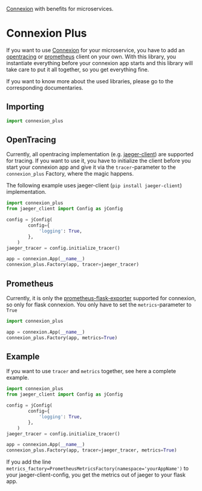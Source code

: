 [Connexion](https://github.com/zalando/connexion) with benefits for microservices.

# Connexion Plus

If you want to use [Connexion](https://github.com/zalando/connexion) for your microservice, you have to add an [opentracing](https://opentracing.io/) or [prometheus](https://prometheus.io/) client on your own. With this library, you instantiate everything before your connexion app starts and this library will take care to put it all together, so you get everything fine.

If you want to know more about the used libraries, please go to the corresponding documentaries.

## Importing
```python
import connexion_plus
```

## OpenTracing

Currently, all opentracing implementation (e.g. [jaeger-client](https://pypi.org/project/jaeger-client/)) are supported for tracing. If you want to use it, you have to initialize the client before you start your connexion app and give it via the `tracer`-parameter to the `connexion_plus` Factory, where the magic happens.

The following example uses jaeger-client (`pip install jaeger-client`) implementation.

```python
import connexion_plus
from jaeger_client import Config as jConfig

config = jConfig(
        config={
            'logging': True,
        },
    )
jaeger_tracer = config.initialize_tracer()

app = connexion.App(__name__)
connexion_plus.Factory(app, tracer=jaeger_tracer)
```

## Prometheus

Currently, it is only the [prometheus-flask-exporter](https://pypi.org/project/prometheus-flask-exporter/) supported for connexion, so only for flask connexion. You only have to set the `metrics`-parameter to `True`

```python
import connexion_plus

app = connexion.App(__name__)
connexion_plus.Factory(app, metrics=True)
```

## Example

If you want to use `tracer` and `metrics` together, see here a complete example.

```python
import connexion_plus
from jaeger_client import Config as jConfig

config = jConfig(
        config={
            'logging': True,
        },
    )
jaeger_tracer = config.initialize_tracer()

app = connexion.App(__name__)
connexion_plus.Factory(app, tracer=jaeger_tracer, metrics=True)
```

If you add the line `metrics_factory=PrometheusMetricsFactory(namespace='yourAppName')` to your jaeger-client-config, you get the metrics out of jaeger to your flask app.

